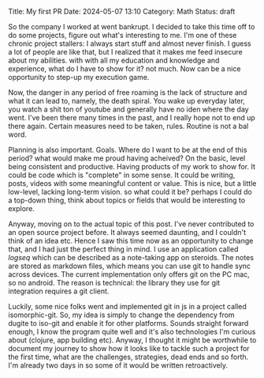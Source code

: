 Title: My first PR
Date: 2024-05-07 13:10
Category: Math
Status: draft

So the company I worked at went bankrupt. I decided to take this time off to do some projects, figure out what's interesting to me. I'm one of these chronic project stallers: I always start stuff and almost never finish. I guess a lot of people are like that, but I realized that it makes me feed insecure about my abilities. with with all my education and knowledge and experience, what do I have to show for it? not much. Now can be a nice opportunity to step-up my execution game.

Now, the danger in any period of free roaming is the lack of structure and what it can lead to, namely, the death spiral. You wake up everyday later, you watch a shit ton of youtube and generally have no iden where the day went. I've been there many times in the past, and I really hope not to end up there again. Certain measures need to be taken, rules. Routine is not a bal word.

Planning is also important. Goals. Where do I want to be at the end of this period? what would make me proud having acheived? On the basic, level being consistent and productive. Having products of my work to show for. It could be code which is "complete" in some sense. It could be writing, posts, videos with some meaningful content or value. This is nice, but a little low-level, lacking long-term vision. so what could it be? perhaps I could do a top-down thing, think about topics or fields that would be interesting to explore.

Anyway, moving on to the actual topic of this post. I've never contributed to an open source project before. It always seemed daunting, and I couldn't think of an idea etc. Hence I saw this time now as an opportunity to change that, and I had just the perfect thing in mind. I use an application called *logseq* which can be described as a note-taking app on steroids. The notes are stored as markdown files, which means you can use git to handle sync across devices. The current implementation only offers git on the PC mac, so no android. The reason is technical: the library they use for git integration requires a git client.

Luckily, some nice folks went and implemented git in js in a project called isomorphic-git. So, my idea is simply to change the dependency from dugite to iso-git and enable it for other platforms. Sounds straight forward enough, I know the program quite well and it's also technologies I'm curious about (clojure, app building etc). Anyway, I thought it might be worthwhile to document my journey to show how it looks like to tackle such a project for the first time, what are the challenges, strategies, dead ends and so forth. I'm already two days in so some of it would be written retroactively.